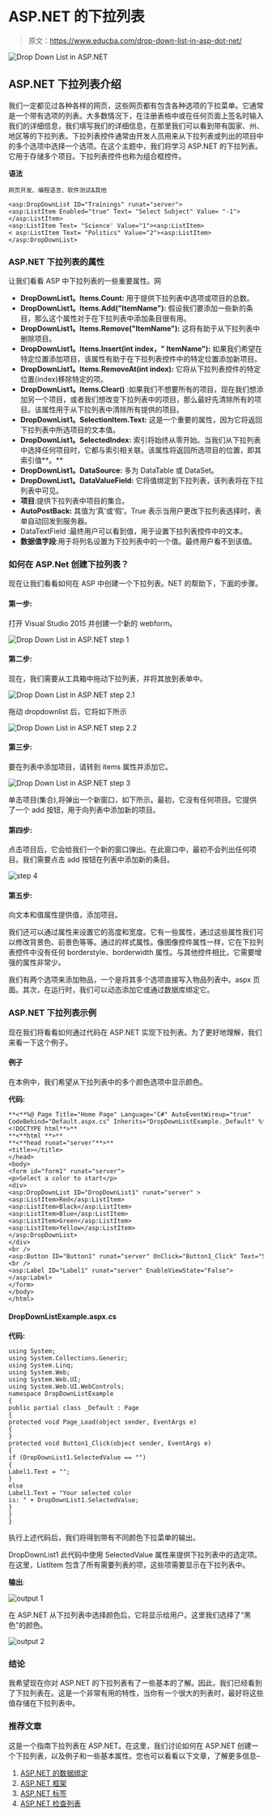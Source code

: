 # ASP.NET 的下拉列表

> 原文：<https://www.educba.com/drop-down-list-in-asp-dot-net/>

![Drop Down List in ASP.NET](img/cf96483af19ec773dfd7e70207d3bdd9.png)



## ASP.NET 下拉列表介绍

我们一定都见过各种各样的网页，这些网页都有包含各种选项的下拉菜单。它通常是一个带有选项的列表。大多数情况下，在注册表格中或在任何页面上签名时输入我们的详细信息，我们填写我们的详细信息，在那里我们可以看到带有国家、州、地区等的下拉列表。下拉列表控件通常由开发人员用来从下拉列表或列出的项目中的多个选项中选择一个选项。在这个主题中，我们将学习 ASP.NET 的下拉列表。它用于存储多个项目。下拉列表控件也称为组合框控件。

**语法**

<small>网页开发、编程语言、软件测试&其他</small>

```
<asp:DropDownList ID="Trainings" runat="server">
<asp:ListItem Enabled="true" Text= "Select Subject" Value= "-1"></asp:ListItem>
<asp:ListItem Text= "Science' Value="1"><asp:ListItem>
< asp:ListItem Text= "Politics" Value="2"><asp:ListItem>
</asp:DropDownList>
```

### ASP.NET 下拉列表的属性

让我们看看 ASP 中下拉列表的一些重要属性。网

*   **DropDownList1。Items.Count:** 用于提供下拉列表中选项或项目的总数。
*   **DropDownList1。Items.Add("ItemName"):** 假设我们要添加一些新的条目，那么这个属性对于在下拉列表中添加条目很有用。
*   **DropDownList1。Items.Remove("ItemName"):** 这将有助于从下拉列表中删除项目。
*   **DropDownList1。Items.Insert(int index，" ItemName"):** 如果我们希望在特定位置添加项目，该属性有助于在下拉列表控件中的特定位置添加新项目。
*   **DropDownList1。Items.RemoveAt(int index):** 它将从下拉列表控件的特定位置(index)移除特定的项。
*   **DropDownList1。Items.Clear()** :如果我们不想要所有的项目，现在我们想添加另一个项目，或者我们想改变下拉列表中的项目，那么最好先清除所有的项目。该属性用于从下拉列表中清除所有提供的项目。
*   **DropDownList1。SelectionItem.Text:** 这是一个重要的属性，因为它将返回下拉列表中所选项目的文本值。
*   **DropDownList1。SelectedIndex:** 索引将始终从零开始。当我们从下拉列表中选择任何项目时，它都与索引相关联。该属性将返回所选项目的位置，即其索引值**。**
*   **DropDownList1。DataSource:** 多为 DataTable 或 DataSet。
*   **DropDownList1。DataValueField:** 它将值绑定到下拉列表，该列表将在下拉列表中可见。
*   **项目**:提供下拉列表中项目的集合。
*   **AutoPostBack:** 其值为‘真’或‘假’。True 表示当用户更改下拉列表选择时，表单自动回发到服务器。
*   DataTextField :最终用户可以看到值，用于设置下拉列表控件中的文本。
*   **数据值字段**:用于将列名设置为下拉列表中的一个值。最终用户看不到该值。

### 如何在 ASP.Net 创建下拉列表？

现在让我们看看如何在 ASP 中创建一个下拉列表。NET 的帮助下，下面的步骤。

#### 第一步:

打开 Visual Studio 2015 并创建一个新的 webform。

![Drop Down List in ASP.NET step 1](img/a96ef23cdab6f0e22b89fbbe2150b5a9.png)



#### 第二步:

现在，我们需要从工具箱中拖动下拉列表，并将其放到表单中。

![Drop Down List in ASP.NET step 2.1](img/9b1070a0243878a5d22f228c151558e4.png)



拖动 dropdownlist 后，它将如下所示

![Drop Down List in ASP.NET step 2.2](img/66d9636d7631d5562a5fab45d3dc6cc7.png)



#### 第三步:

要在列表中添加项目，请转到 items 属性并添加它。

![Drop Down List in ASP.NET step 3](img/d0a536438262ef13c33ff8337a8c7ea7.png)



单击项目(集合),将弹出一个新窗口，如下所示。最初，它没有任何项目。它提供了一个 add 按钮，用于向列表中添加新的项目。

#### 第四步:

点击项目后，它会给我们一个新的窗口弹出。在此窗口中，最初不会列出任何项目。我们需要点击 add 按钮在列表中添加新的条目。

![step 4](img/88eb48112ca0971b84145b426902303d.png)



#### 第五步:

向文本和值属性提供值，添加项目。

我们还可以通过属性来设置它的高度和宽度。它有一些属性，通过这些属性我们可以修改背景色、前景色等等。通过的样式属性。像图像控件属性一样，它在下拉列表控件中没有任何 borderstyle、borderwidth 属性。与其他控件相比，它需要增强的属性非常少。

我们有两个选项来添加物品，一个是将其多个选项直接写入物品列表中。aspx 页面。其次，在运行时，我们可以动态添加它或通过数据库绑定它。

### ASP.NET 下拉列表示例

现在我们将看看如何通过代码在 ASP.NET 实现下拉列表。为了更好地理解，我们来看一下这个例子。

#### 例子

在本例中，我们希望从下拉列表中的多个颜色选项中显示颜色。

**代码:**

```
**<**%@ Page Title="Home Page" Language="C#" AutoEventWireup="true"
CodeBehind="Default.aspx.cs" Inherits="DropDownListExample._Default" %**>**
<!DOCTYPE html**>**
**<**html **>**
**<**head runat="server"**>**
<title></title>
</head>
<body>
<form id="form1" runat="server">
<p>Select a color to start</p>
<div>
<asp:DropDownList ID="DropDownList1" runat="server" >
<asp:ListItem>Red</asp:ListItem>
<asp:ListItem>Black</asp:ListItem>
<asp:ListItem>Blue</asp:ListItem>
<asp:ListItem>Green</asp:ListItem>
<asp:ListItem>Yellow</asp:ListItem>
</asp:DropDownList>
</div>
<br />
<asp:Button ID="Button1" runat="server" OnClick="Button1_Click" Text="Submit">  <br />
<br />
<asp:Label ID="Label1" runat="server" EnableViewState="False"></asp:Label>
</form>
</body>
</html>
```

#### DropDownListExample.aspx.cs

**代码:**

```
using System;
using System.Collections.Generic;
using System.Linq;
using System.Web;
using System.Web.UI;
using System.Web.UI.WebControls;
namespace DropDownListExample
{
public partial class _Default : Page
{
protected void Page_Load(object sender, EventArgs e)
{
}
protected void Button1_Click(object sender, EventArgs e)
{
if (DropDownList1.SelectedValue == "")
{
Label1.Text = "";
}
else
Label1.Text = "Your selected color is: " + DropDownList1.SelectedValue;
}
}
}
```

执行上述代码后，我们将得到带有不同颜色下拉菜单的输出。

DropDownList1 此代码中使用 SelectedValue 属性来提供下拉列表中的选定项。在这里，ListItem 包含了所有需要列表的项，这些项需要显示在下拉列表中。

**输出**:

![output 1](img/8d253c01bf9af93b6d68e2c983bff0bb.png)



在 ASP.NET 从下拉列表中选择颜色后，它将显示给用户。这里我们选择了“黑色”的颜色。

![output 2](img/837f3f7ae776504581a89d8269739035.png)



### 结论

我希望现在你对 ASP.NET 的下拉列表有了一些基本的了解。因此，我们已经看到了下拉列表在。这是一个非常有用的特性，当你有一个很大的列表时，最好将这些值存储在下拉列表中。

### 推荐文章

这是一个指南下拉列表在 ASP.NET。在这里，我们讨论如何在 ASP.NET 创建一个下拉列表，以及例子和一些基本属性。您也可以看看以下文章，了解更多信息–

1.  [ASP.NET 的数据绑定](https://www.educba.com/data-binding-in-asp-net/)
2.  [ASP.NET 框架](https://www.educba.com/asp-dot-net-framework/)
3.  [ASP.NET 标签](https://www.educba.com/asp-dot-net-label/)
4.  [ASP.NET 检查列表](https://www.educba.com/asp-dot-net-checkbox-list/)